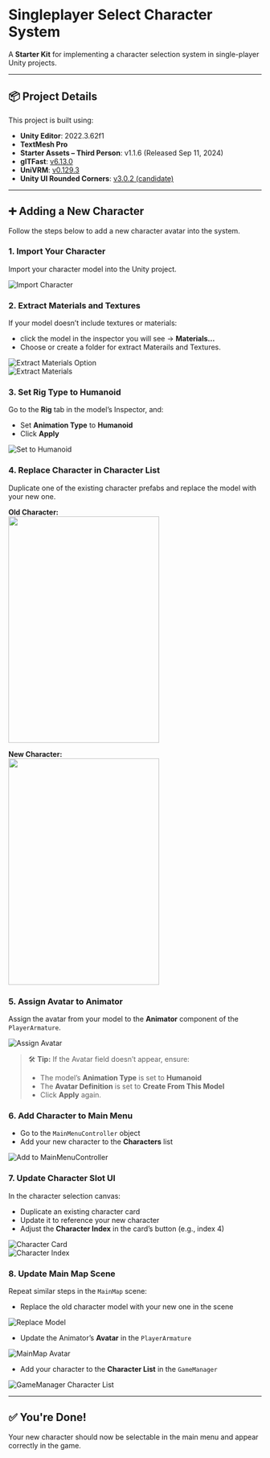 # Singleplayer Select Character System

A **Starter Kit** for implementing a character selection system in single-player Unity projects.

---

## 📦 Project Details

This project is built using:

- **Unity Editor**: 2022.3.62f1  
- **TextMesh Pro**
- **Starter Assets – Third Person**: v1.1.6 (Released Sep 11, 2024)  
- **glTFast**: [v6.13.0](https://github.com/atteneder/glTFast)  
- **UniVRM**: [v0.129.3](https://github.com/vrm-c/UniVRM)  
- **Unity UI Rounded Corners**: [v3.0.2 (candidate)](https://github.com/ReForge-Mode/Unity_UI_Rounded_Corners)

---

## ➕ Adding a New Character

Follow the steps below to add a new character avatar into the system.

### 1. Import Your Character

Import your character model into the Unity project.

![Import Character](https://github.com/user-attachments/assets/0af900dc-e7f5-44d4-8100-0d630764e6bb)

### 2. Extract Materials and Textures

If your model doesn’t include textures or materials:
- click the model in the inspector you will see → **Materials...**
- Choose or create a folder for extract Materails and Textures.

![Extract Materials Option](https://github.com/user-attachments/assets/20cc3e8f-d946-4c78-a9f4-faba496365b4)  
![Extract Materials](https://github.com/user-attachments/assets/1a334a5e-1087-4b01-b509-c12ff0283ba9)

### 3. Set Rig Type to Humanoid

Go to the **Rig** tab in the model’s Inspector, and:

- Set **Animation Type** to **Humanoid**
- Click **Apply**

![Set to Humanoid](https://github.com/user-attachments/assets/08100210-f5a1-4451-a970-55d7f9693d37)

### 4. Replace Character in Character List

Duplicate one of the existing character prefabs and replace the model with your new one.

**Old Character:**  
<img width="300" height="450" src="https://github.com/user-attachments/assets/f133ff31-b948-4ffc-9833-4e1b45c904cc" />

**New Character:**  
<img width="300" height="450" src="https://github.com/user-attachments/assets/3cc8c161-84c1-4593-9ebe-f4bdd2332cab" />

### 5. Assign Avatar to Animator

Assign the avatar from your model to the **Animator** component of the `PlayerArmature`.

![Assign Avatar](https://github.com/user-attachments/assets/e40c7cf5-d2f8-47e9-8ad5-d8de298cce30)

> 🛠 **Tip:** If the Avatar field doesn’t appear, ensure:
> - The model’s **Animation Type** is set to **Humanoid**
> - The **Avatar Definition** is set to **Create From This Model**
> - Click **Apply** again.

### 6. Add Character to Main Menu

- Go to the `MainMenuController` object
- Add your new character to the **Characters** list

![Add to MainMenuController](https://github.com/user-attachments/assets/ca7fa37f-d5d9-4fbc-9276-cd5ddf98fbd1)

### 7. Update Character Slot UI

In the character selection canvas:

- Duplicate an existing character card
- Update it to reference your new character
- Adjust the **Character Index** in the card’s button (e.g., index 4)

![Character Card](https://github.com/user-attachments/assets/77366f8a-c860-4983-b950-92b6fceb3368)  
![Character Index](https://github.com/user-attachments/assets/43242bcb-8053-482e-b004-a360ed790b4d)

### 8. Update Main Map Scene

Repeat similar steps in the `MainMap` scene:

- Replace the old character model with your new one in the scene

![Replace Model](https://github.com/user-attachments/assets/82cde35c-fa84-44a5-be13-06a2b2495746)

- Update the Animator’s **Avatar** in the `PlayerArmature`

![MainMap Avatar](https://github.com/user-attachments/assets/e234e645-a41d-41de-9678-91cd041b7a7e)

- Add your character to the **Character List** in the `GameManager`

![GameManager Character List](https://github.com/user-attachments/assets/020212bf-cfa6-4a84-a74a-39b2d3cb807d)

---

## ✅ You're Done!

Your new character should now be selectable in the main menu and appear correctly in the game.
